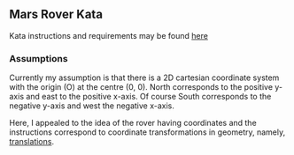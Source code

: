 ## Mars Rover Kata

Kata instructions and requirements may be found [here](https://kata-log.rocks/mars-rover-kata)

### Assumptions

Currently my assumption is that there is a 2D cartesian coordinate system
with the origin (O) at the centre (0, 0). North corresponds to the positive
y-axis and east to the positive x-axis. Of course South corresponds to the
negative y-axis and west the negative x-axis.

Here, I appealed to the idea of the rover having coordinates and the instructions
correspond to coordinate transformations in geometry,
namely, [translations](https://en.wikipedia.org/wiki/Translation_(geometry)).
